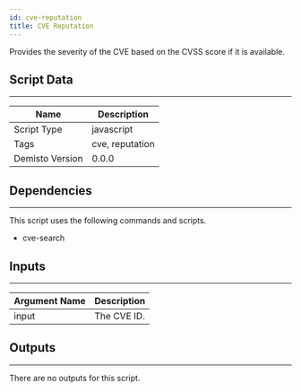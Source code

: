 ```yaml
---
id: cve-reputation
title: CVE Reputation
---
```


Provides the severity of the CVE based on the CVSS score if it is available.
## Script Data
---

| **Name** | **Description** |
| --- | --- |
| Script Type | javascript |
| Tags | cve, reputation |
| Demisto Version | 0.0.0 |

## Dependencies
---
This script uses the following commands and scripts.
* cve-search

## Inputs
---

| **Argument Name** | **Description** |
| --- | --- |
| input | The CVE ID. |

## Outputs
---
There are no outputs for this script.

